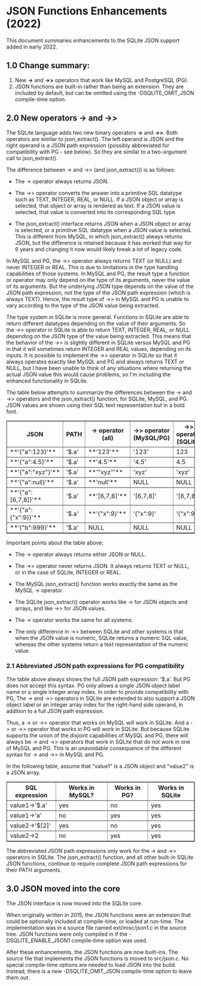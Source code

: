 # JSON Functions Enhancements (2022)

This document summaries enhancements to the SQLite JSON support added in
early 2022.

## 1.0 Change summary:

  1.  New **->** and **->>** operators that work like MySQL and PostgreSQL (PG).
  2.  JSON functions are built-in rather than being an extension.  They
      are included by default, but can be omitted using the
      -DSQLITE_OMIT_JSON compile-time option.


## 2.0 New operators **->** and **->>**

The SQLite language adds two new binary operators **->** and **->>**.
Both operators are similar to json_extract().  The left operand is
JSON and the right operand is a JSON path expression (possibly abbreviated
for compatibility with PG - see below).  So they are similar to a
two-argument call to json_extract().

The difference between -> and ->> (and json_extract()) is as follows:

  *  The -> operator always returns JSON.

  *  The ->> operator converts the answer into a primitive SQL datatype
     such as TEXT, INTEGER, REAL, or NULL.  If a JSON object or array
     is selected, that object or array is rendered as text.  If a JSON
     value is selected, that value is converted into its corresponding
     SQL type

  *  The json_extract() interface returns JSON when a JSON object or
     array is selected, or a primitive SQL datatype when a JSON value
     is selected.  This is different from MySQL, in which json_extract()
     always returns JSON, but the difference is retained because it has
     worked that way for 6 years and changing it now would likely break
     a lot of legacy code.

In MySQL and PG, the ->> operator always returns TEXT (or NULL) and never
INTEGER or REAL.  This is due to limitations in the type handling capabilities
of those systems.  In MySQL and PG, the result type a function or operator
may only depend on the type of its arguments, never the value of its arguments.
But the underlying JSON type depends on the value of the JSON path
expression, not the type of the JSON path expression (which is always TEXT).
Hence, the result type of ->> in MySQL and PG is unable to vary according
to the type of the JSON value being extracted.

The type system in SQLite is more general.  Functions in SQLite are able
to return different datatypes depending on the value of their arguments.
So the ->> operator in SQLite is able to return TEXT, INTEGER, REAL, or NULL
depending on the JSON type of the value being extracted.  This means that
the behavior of the ->> is slightly different in SQLite versus MySQL and PG
in that it will sometimes return INTEGER and REAL values, depending on its
inputs.  It is possible to implement the ->> operator in SQLite so that it
always operates exactly like MySQL and PG and always returns TEXT or NULL,
but I have been unable to think of any situations where returning the
actual JSON value this would cause problems, so I'm including the enhanced
functionality in SQLite.

The table below attempts to summarize the differences between the
-> and ->> operators and the json_extract() function, for SQLite, MySQL,
and PG.  JSON values are shown using their SQL text representation but
in a bold font.


<table border=1 cellpadding=5 cellspacing=0>
<tr><th>JSON<th>PATH<th>-&gt; operator<br>(all)<th>-&gt;&gt; operator<br>(MySQL/PG)
    <th>-&gt;&gt; operator<br>(SQLite)<th>json_extract()<br>(SQLite)
<tr><td> **'{"a":123}'**     <td>'$.a'<td> **'123'**     <td> '123'          <td> 123           <td> 123
<tr><td> **'{"a":4.5}'**     <td>'$.a'<td> **'4.5'**     <td> '4.5'          <td> 4.5           <td> 4.5
<tr><td> **'{"a":"xyz"}'**   <td>'$.a'<td> **'"xyz"'**   <td> 'xyz'          <td> 'xyz'         <td> 'xyz'
<tr><td> **'{"a":null}'**    <td>'$.a'<td> **'null'**    <td> NULL           <td> NULL          <td> NULL
<tr><td> **'{"a":[6,7,8]}'** <td>'$.a'<td> **'[6,7,8]'** <td> '[6,7,8]'      <td> '[6,7,8]'     <td> **'[6,7,9]'**
<tr><td> **'{"a":{"x":9}}'** <td>'$.a'<td> **'{"x":9}'** <td> '{"x":9}'      <td> '{"x":9}'     <td> **'{"x":9}'**
<tr><td> **'{"b":999}'**     <td>'$.a'<td> NULL          <td> NULL           <td> NULL          <td> NULL
</table>

Important points about the table above:

  *  The -> operator always returns either JSON or NULL.

  *  The ->> operator never returns JSON.  It always returns TEXT or NULL, or in the
     case of SQLite, INTEGER or REAL.

  *  The MySQL json_extract() function works exactly the same
     as the MySQL -> operator.

  *  The SQLite json_extract() operator works like -> for JSON objects and
     arrays, and like ->> for JSON values.

  *  The -> operator works the same for all systems.

  *  The only difference in ->> between SQLite and other systems is that
     when the JSON value is numeric, SQLite returns a numeric SQL value,
     whereas the other systems return a text representation of the numeric
     value.

### 2.1 Abbreviated JSON path expressions for PG compatibility

The table above always shows the full JSON path expression: '$.a'.  But
PG does not accept this syntax.  PG only allows a single JSON object label
name or a single integer array index.  In order to provide compatibility
with PG, The -> and ->> operators in SQLite are extended to also support
a JSON object label or an integer array index for the right-hand side
operand, in addition to a full JSON path expression.

Thus, a -> or ->> operator that works on MySQL will work in
SQLite.  And a -> or ->> operator that works in PG will work in SQLite.
But because SQLite supports the union of the disjoint capabilities of
MySQL and PG, there will always be -> and ->> operators that work in
SQLite that do not work in one of MySQL and PG.  This is an unavoidable
consequence of the different syntax for -> and ->> in MySQL and PG.

In the following table, assume that "value1" is a JSON object and
"value2" is a JSON array.

<table border=1 cellpadding=5 cellspacing=0>
<tr><th>SQL expression     <th>Works in MySQL?<th>Works in PG?<th>Works in SQLite
<tr><td>value1-&gt;'$.a'   <td> yes           <td>  no        <td> yes
<tr><td>value1-&gt;'a'     <td> no            <td>  yes       <td> yes
<tr><td>value2-&gt;'$[2]'  <td> yes           <td>  no        <td> yes
<tr><td>value2-&gt;2       <td> no            <td>  yes       <td> yes
</table>

The abbreviated JSON path expressions only work for the -> and ->> operators
in SQLite.  The json_extract() function, and all other built-in SQLite
JSON functions, continue to require complete JSON path expressions for their
PATH arguments.

## 3.0 JSON moved into the core

The JSON interface is now moved into the SQLite core.

When originally written in 2015, the JSON functions were an extension
that could be optionally included at compile-time, or loaded at run-time.
The implementation was in a source file named ext/misc/json1.c in the
source tree.  JSON functions were only compiled in if the
-DSQLITE_ENABLE_JSON1 compile-time option was used.

After these enhancements, the JSON functions are now built-ins.
The source file that implements the JSON functions is moved to src/json.c.
No special compile-time options are needed to load JSON into the build.
Instead, there is a new -DSQLITE_OMIT_JSON compile-time option to leave
them out.
